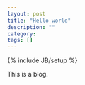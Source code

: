 ```yaml
---
layout: post
title: "Hello world"
description: ""
category:
tags: []
---
```

{% include JB/setup %}

This is a blog.